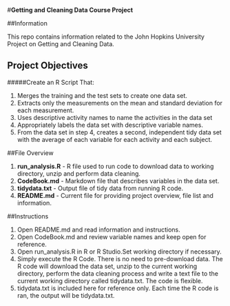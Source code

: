 
#**Getting and Cleaning Data Course Project**

##Information

This repo contains information related to the John Hopkins University Project on Getting and Cleaning Data. 

## Project Objectives

#####Create an R Script That:
1. Merges the training and the test sets to create one data set.
2. Extracts only the measurements on the mean and standard deviation for each measurement. 
3. Uses descriptive activity names to name the activities in the data set
4. Appropriately labels the data set with descriptive variable names. 
5. From the data set in step 4, creates a second, independent tidy data set with the average of each variable for each activity and each subject.

##File Overview

1. **run_analysis.R** - R file used to run code to download data to working directory, unzip and perform data cleaning. 
2. **CodeBook.md** - Markdown file that describes variables in the data set. 
3. **tidydata.txt** - Output file of tidy data from running R code.
4. **README.md** - Current file for providing project overview, file list and information. 

##Instructions

1. Open README.md and read information and instructions. 
2. Open CodeBook.md and review variable names and keep open for reference. 
3. Open run_analysis.R in R or R Studio.Set working directory if necessary. 
4. Simply execute the R Code. There is no need to pre-download data. The R code will download the data set,
unzip to the current working directory, perform the data cleaning process and write a text file to the 
current working directory called tidydata.txt. The code is flexible. 
5. tidydata.txt is included here for reference only. Each time the R code is ran, the output will be tidydata.txt.
  


